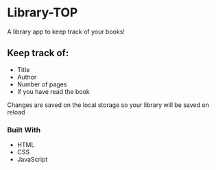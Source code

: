 # Library-TOP

A library app to keep track of your books!

## Keep track of:

- Title
- Author
- Number of pages
- If you have read the book

Changes are saved on the local storage so your library will be saved on reload

### Built With

- HTML
- CSS
- JavaScript
